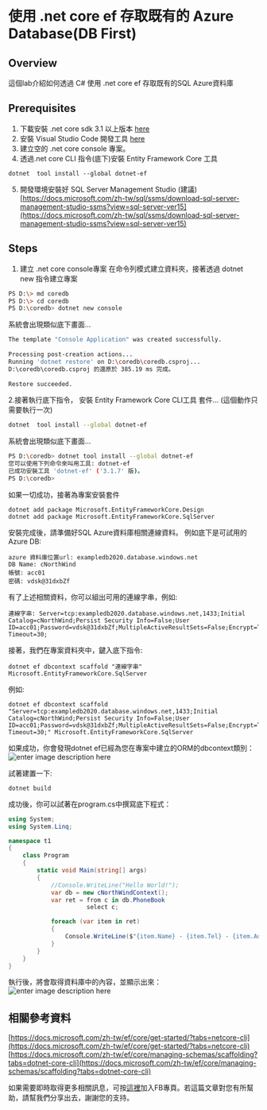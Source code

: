 使用 .net core ef 存取既有的 Azure Database(DB First)
===

## Overview
這個lab介紹如何透過 C# 使用 .net core ef 存取既有的SQL Azure資料庫

## Prerequisites
1. 下載安裝 .net core sdk 3.1 以上版本 [here](https://dotnet.microsoft.com/download)
2. 安裝 Visual Studio Code 開發工具 [here](https://code.visualstudio.com/download)
3. 建立空的 .net core console 專案。
4. 透過.net core CLI 指令(底下)安裝  Entity Framework Core 工具
```dos
dotnet  tool install --global dotnet-ef
```
5. 開發環境安裝好 SQL Server Management Studio (建議) [https://docs.microsoft.com/zh-tw/sql/ssms/download-sql-server-management-studio-ssms?view=sql-server-ver15](https://docs.microsoft.com/zh-tw/sql/ssms/download-sql-server-management-studio-ssms?view=sql-server-ver15)

## Steps

1. 建立 .net core console專案
在命令列模式建立資料夾，接著透過 dotnet new 指令建立專案
```bash
PS D:\> md coredb
PS D:\> cd coredb
PS D:\coredb> dotnet new console
```
系統會出現類似底下畫面...
```bash
The template "Console Application" was created successfully.  
  
Processing post-creation actions...  
Running 'dotnet restore' on D:\coredb\coredb.csproj...  
D:\coredb\coredb.csproj 的還原於 385.19 ms 完成。  
  
Restore succeeded.
```

2.接著執行底下指令， 安裝  Entity Framework Core CLI工具 套件...
(這個動作只需要執行一次)
```bash
dotnet  tool install --global dotnet-ef
```
系統會出現類似底下畫面...
```bash
PS D:\coredb> dotnet tool install --global dotnet-ef  
您可以使用下列命令來叫用工具: dotnet-ef  
已成功安裝工具 'dotnet-ef' ('3.1.7' 版)。  
PS D:\coredb>
```
如果一切成功，接著為專案安裝套件
```
dotnet add package Microsoft.EntityFrameworkCore.Design
dotnet add package Microsoft.EntityFrameworkCore.SqlServer
```

安裝完成後，請準備好SQL Azure資料庫相關連線資料。
例如底下是可試用的Azure DB:
```
azure 資料庫位置url: exampledb2020.database.windows.net
DB Name: cNorthWind
帳號: acc01
密碼: vdsk@31dxbZf
```
有了上述相關資料，你可以組出可用的連線字串，例如:
```
連線字串: Server=tcp:exampledb2020.database.windows.net,1433;Initial Catalog=cNorthWind;Persist Security Info=False;User ID=acc01;Password=vdsk@31dxbZf;MultipleActiveResultSets=False;Encrypt=True;TrustServerCertificate=False;Connection Timeout=30;
```
接著，我們在專案資料夾中，鍵入底下指令:
```
dotnet ef dbcontext scaffold "連線字串" Microsoft.EntityFrameworkCore.SqlServer
```
例如:
```
dotnet ef dbcontext scaffold "Server=tcp:exampledb2020.database.windows.net,1433;Initial Catalog=cNorthWind;Persist Security Info=False;User ID=acc01;Password=vdsk@31dxbZf;MultipleActiveResultSets=False;Encrypt=True;TrustServerCertificate=False;Connection Timeout=30;" Microsoft.EntityFrameworkCore.SqlServer
```
如果成功，你會發現dotnet ef已經為您在專案中建立的ORM的dbcontext類別：
![enter image description here](https://i.imgur.com/ZsU8TzN.png)

試著建置一下:
```
dotnet build
```
成功後，你可以試著在program.cs中撰寫底下程式：
```csharp
using System;
using System.Linq;

namespace t1
{
    class Program
    {
        static void Main(string[] args)
        {
            //Console.WriteLine("Hello World!");
            var db = new cNorthWindContext();
            var ret = from c in db.PhoneBook
                      select c;

            foreach (var item in ret)
            {
                Console.WriteLine($"{item.Name} - {item.Tel} - {item.Address} ");
            }
        }
    }
}

```
 執行後，將會取得資料庫中的內容，並顯示出來：
 ![enter image description here](https://i.imgur.com/mySdpnl.png)
 
相關參考資料
---
[https://docs.microsoft.com/zh-tw/ef/core/get-started/?tabs=netcore-cli](https://docs.microsoft.com/zh-tw/ef/core/get-started/?tabs=netcore-cli)
[https://docs.microsoft.com/zh-tw/ef/core/managing-schemas/scaffolding?tabs=dotnet-core-cli](https://docs.microsoft.com/zh-tw/ef/core/managing-schemas/scaffolding?tabs=dotnet-core-cli)

如果需要即時取得更多相關訊息，可按[這裡](https://www.facebook.com/DotNetWalker/)加入FB專頁。若這篇文章對您有所幫助，請幫我們分享出去，謝謝您的支持。
